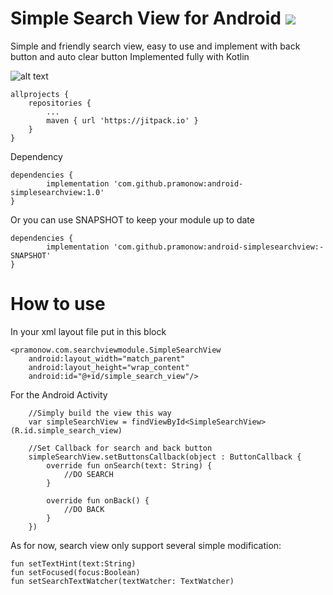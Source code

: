 # Simple Search View for Android  [![](https://jitpack.io/v/pramonow/android-simplesearchview.svg)](https://jitpack.io/#pramonow/android-simplesearchview)

Simple and friendly search view, easy to use and implement with back button and auto clear button
Implemented fully with Kotlin

![alt text](https://github.com/pramonow/just_images/blob/master/SearchPreview.PNG?raw=true)

	allprojects {
		repositories {
			...
			maven { url 'https://jitpack.io' }
		}
	}
	
Dependency

	dependencies {
	        implementation 'com.github.pramonow:android-simplesearchview:1.0'
	}

  
Or you can use SNAPSHOT to keep your module up to date

	dependencies {
	        implementation 'com.github.pramonow:android-simplesearchview:-SNAPSHOT'
	}
  

# How to use

In your xml layout file put in this block

    <pramonow.com.searchviewmodule.SimpleSearchView
        android:layout_width="match_parent"
        android:layout_height="wrap_content"
        android:id="@+id/simple_search_view"/>

For the Android Activity

        //Simply build the view this way
        var simpleSearchView = findViewById<SimpleSearchView>(R.id.simple_search_view)

        //Set Callback for search and back button
        simpleSearchView.setButtonsCallback(object : ButtonCallback {
            override fun onSearch(text: String) {
                //DO SEARCH
            }

            override fun onBack() {
                //DO BACK
            }
        })

As for now, search view only support several simple modification:

    fun setTextHint(text:String)
    fun setFocused(focus:Boolean)
    fun setSearchTextWatcher(textWatcher: TextWatcher)
